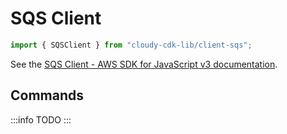 # SQS Client

```ts
import { SQSClient } from "cloudy-cdk-lib/client-sqs";
```

See the [SQS Client - AWS SDK for JavaScript v3 documentation](https://docs.aws.amazon.com/AWSJavaScriptSDK/v3/latest/clients/client-sqs/index.html).

## Commands

:::info
TODO
:::
